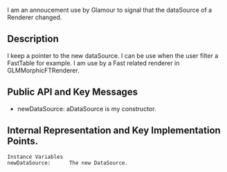 I am an annoucement use by Glamour to signal that the dataSource of a Renderer changed.

Description 
--------------------

I keep a pointer to the new dataSource. 
I can be use when the user filter a FastTable for example.
I am use by a Fast related renderer in GLMMorphicFTRenderer.

Public API and Key Messages
------------------

- newDataSource: aDataSource 		is my constructor.
		
Internal Representation and Key Implementation Points.
------------------ 

    Instance Variables
	newDataSource:		The new DataSource.
